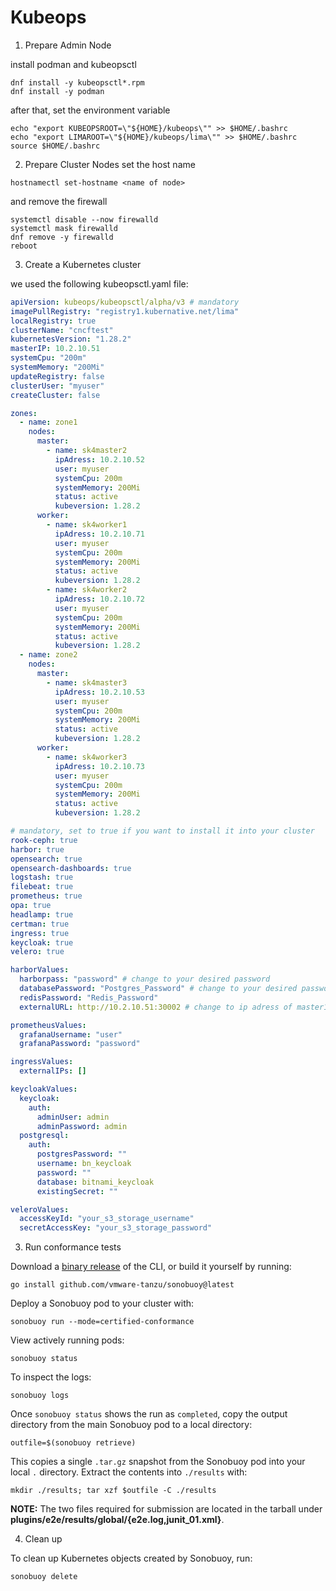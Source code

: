 # Kubeops

1. Prepare Admin Node

install podman and kubeopsctl
```
dnf install -y kubeopsctl*.rpm
dnf install -y podman
```
after that, set the environment variable
```
echo "export KUBEOPSROOT=\"${HOME}/kubeops\"" >> $HOME/.bashrc
echo "export LIMAROOT=\"${HOME}/kubeops/lima\"" >> $HOME/.bashrc
source $HOME/.bashrc
```
2. Prepare Cluster Nodes
set the host name
```
hostnamectl set-hostname <name of node>
```
and remove the firewall
```
systemctl disable --now firewalld
systemctl mask firewalld
dnf remove -y firewalld
reboot
```


3. Create a Kubernetes cluster

we used the following kubeopsctl.yaml file: 

```yaml
apiVersion: kubeops/kubeopsctl/alpha/v3 # mandatory
imagePullRegistry: "registry1.kubernative.net/lima"
localRegistry: true
clusterName: "cncftest"
kubernetesVersion: "1.28.2"
masterIP: 10.2.10.51
systemCpu: "200m"
systemMemory: "200Mi"
updateRegistry: false
clusterUser: "myuser"
createCluster: false

zones:
  - name: zone1
    nodes:
      master: 
        - name: sk4master2
          ipAdress: 10.2.10.52
          user: myuser
          systemCpu: 200m
          systemMemory: 200Mi 
          status: active
          kubeversion: 1.28.2
      worker:
        - name: sk4worker1
          ipAdress: 10.2.10.71
          user: myuser
          systemCpu: 200m
          systemMemory: 200Mi 
          status: active
          kubeversion: 1.28.2
        - name: sk4worker2
          ipAdress: 10.2.10.72
          user: myuser
          systemCpu: 200m
          systemMemory: 200Mi 
          status: active
          kubeversion: 1.28.2
  - name: zone2
    nodes:
      master:
        - name: sk4master3
          ipAdress: 10.2.10.53
          user: myuser
          systemCpu: 200m
          systemMemory: 200Mi 
          status: active
          kubeversion: 1.28.2
      worker:
        - name: sk4worker3
          ipAdress: 10.2.10.73
          user: myuser
          systemCpu: 200m
          systemMemory: 200Mi 
          status: active
          kubeversion: 1.28.2

# mandatory, set to true if you want to install it into your cluster
rook-ceph: true
harbor: true
opensearch: true
opensearch-dashboards: true
logstash: true
filebeat: true
prometheus: true
opa: true
headlamp: true
certman: true
ingress: true 
keycloak: true
velero: true

harborValues: 
  harborpass: "password" # change to your desired password
  databasePassword: "Postgres_Password" # change to your desired password
  redisPassword: "Redis_Password" 
  externalURL: http://10.2.10.51:30002 # change to ip adress of master1

prometheusValues:
  grafanaUsername: "user"
  grafanaPassword: "password"

ingressValues:
  externalIPs: []

keycloakValues:
  keycloak:
    auth:
      adminUser: admin
      adminPassword: admin
  postgresql:
    auth:
      postgresPassword: ""
      username: bn_keycloak
      password: ""
      database: bitnami_keycloak
      existingSecret: ""

veleroValues:
  accessKeyId: "your_s3_storage_username"
  secretAccessKey: "your_s3_storage_password"
```

3. Run conformance tests

Download a [binary release](https://github.com/vmware-tanzu/sonobuoy/releases) of the CLI, or build it yourself by running:

```
go install github.com/vmware-tanzu/sonobuoy@latest
```

Deploy a Sonobuoy pod to your cluster with:

```
sonobuoy run --mode=certified-conformance
```

View actively running pods:

```
sonobuoy status
```

To inspect the logs:

```
sonobuoy logs
```

Once `sonobuoy status` shows the run as `completed`, copy the output directory from the main Sonobuoy pod to a local directory:

```
outfile=$(sonobuoy retrieve)
```

This copies a single `.tar.gz` snapshot from the Sonobuoy pod into your local
`.` directory. Extract the contents into `./results` with:

```
mkdir ./results; tar xzf $outfile -C ./results
```

**NOTE:** The two files required for submission are located in the tarball under **plugins/e2e/results/global/{e2e.log,junit_01.xml}**.


4. Clean up

To clean up Kubernetes objects created by Sonobuoy, run:

```
sonobuoy delete
```